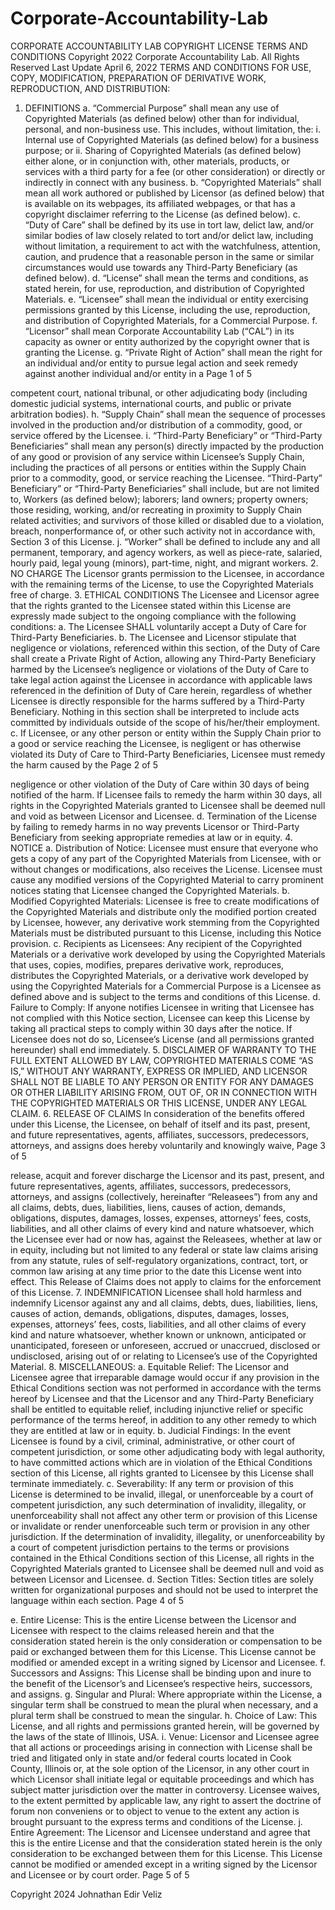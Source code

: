 # Corporate-Accountability-Lab

 CORPORATE ACCOUNTABILITY LAB COPYRIGHT LICENSE TERMS AND CONDITIONS
Copyright 2022 Corporate Accountability Lab. All Rights Reserved Last Update April 6, 2022
TERMS AND CONDITIONS FOR USE, COPY, MODIFICATION, PREPARATION OF DERIVATIVE WORK, REPRODUCTION, AND DISTRIBUTION:
1. DEFINITIONS
a. “Commercial Purpose” shall mean any use of Copyrighted Materials (as defined below) other than for individual, personal, and non-business use. This includes, without limitation, the:
i. Internal use of Copyrighted Materials (as defined below) for a business purpose; or
ii. Sharing of Copyrighted Materials (as defined below) either alone, or in conjunction with, other materials, products, or services with a third party for a fee (or other consideration) or directly or indirectly in connect with any business.
b. “Copyrighted Materials” shall mean all work authored or published by Licensor (as defined below) that is available on its webpages, its affiliated webpages, or that has a copyright disclaimer referring to the License (as defined below).
c. “Duty of Care” shall be defined by its use in tort law, delict law, and/or similar bodies of law closely related to tort and/or delict law, including without limitation, a requirement to act with the watchfulness, attention, caution, and prudence that a reasonable person in the same or similar circumstances would use towards any Third-Party Beneficiary (as defined below).
d. “License” shall mean the terms and conditions, as stated herein, for use, reproduction, and distribution of Copyrighted Materials.
e. “Licensee” shall mean the individual or entity exercising permissions granted by this License, including the use, reproduction, and distribution of Copyrighted Materials, for a Commercial Purpose.
f. “Licensor” shall mean Corporate Accountability Lab (“CAL”) in its capacity as owner or entity authorized by the copyright owner that is granting the License.
g. “Private Right of Action” shall mean the right for an individual and/or entity to pursue legal action and seek remedy against another individual and/or entity in a
Page 1 of 5

 competent court, national tribunal, or other adjudicating body (including domestic judicial systems, international courts, and public or private arbitration bodies).
h. “Supply Chain” shall mean the sequence of processes involved in the production and/or distribution of a commodity, good, or service offered by the Licensee.
i. “Third-Party Beneficiary” or “Third-Party Beneficiaries” shall mean any person(s) directly impacted by the production of any good or provision of any service within Licensee’s Supply Chain, including the practices of all persons or entities within the Supply Chain prior to a commodity, good, or service reaching the Licensee. “Third-Party” Beneficiary” or “Third-Party Beneficiaries” shall include, but are not limited to, Workers (as defined below); laborers; land owners; property owners; those residing, working, and/or recreating in proximity to Supply Chain related activities; and survivors of those killed or disabled due to a violation, breach, nonperformance of, or other such activity not in accordance with, Section 3 of this License.
j. “Worker” shall be defined to include any and all permanent, temporary, and agency workers, as well as piece-rate, salaried, hourly paid, legal young (minors), part-time, night, and migrant workers.
2. NO CHARGE
The Licensor grants permission to the Licensee, in accordance with the remaining terms of the License, to use the Copyrighted Materials free of charge.
3. ETHICAL CONDITIONS
The Licensee and Licensor agree that the rights granted to the Licensee stated within this License are expressly made subject to the ongoing compliance with the following conditions:
a. The Licensee SHALL voluntarily accept a Duty of Care for Third-Party Beneficiaries.
b. The Licensee and Licensor stipulate that negligence or violations, referenced within this section, of the Duty of Care shall create a Private Right of Action, allowing any Third-Party Beneficiary harmed by the Licensee’s negligence or violations of the Duty of Care to take legal action against the Licensee in accordance with applicable laws referenced in the definition of Duty of Care herein, regardless of whether Licensee is directly responsible for the harms suffered by a Third-Party Beneficiary. Nothing in this section shall be interpreted to include acts committed by individuals outside of the scope of his/her/their employment.
c. If Licensee, or any other person or entity within the Supply Chain prior to a good or service reaching the Licensee, is negligent or has otherwise violated its Duty of Care to Third-Party Beneficiaries, Licensee must remedy the harm caused by the
Page 2 of 5

 negligence or other violation of the Duty of Care within 30 days of being notified of the harm. If Licensee fails to remedy the harm within 30 days, all rights in the Copyrighted Materials granted to Licensee shall be deemed null and void as between Licensor and Licensee.
d. Termination of the License by failing to remedy harms in no way prevents Licensor or Third-Party Beneficiary from seeking appropriate remedies at law or in equity.
4. NOTICE
a. Distribution of Notice: Licensee must ensure that everyone who gets a copy of any part of the Copyrighted Materials from Licensee, with or without changes or modifications, also receives the License. Licensee must cause any modified versions of the Copyrighted Material to carry prominent notices stating that Licensee changed the Copyrighted Materials.
b. Modified Copyrighted Materials: Licensee is free to create modifications of the Copyrighted Materials and distribute only the modified portion created by Licensee, however, any derivative work stemming from the Copyrighted Materials must be distributed pursuant to this License, including this Notice provision.
c. Recipients as Licensees: Any recipient of the Copyrighted Materials or a derivative work developed by using the Copyrighted Materials that uses, copies, modifies, prepares derivative work, reproduces, distributes the Copyrighted Materials, or a derivative work developed by using the Copyrighted Materials for a Commercial Purpose is a Licensee as defined above and is subject to the terms and conditions of this License.
d. Failure to Comply: If anyone notifies Licensee in writing that Licensee has not complied with this Notice section, Licensee can keep this License by taking all practical steps to comply within 30 days after the notice. If Licensee does not do so, Licensee’s License (and all permissions granted hereunder) shall end immediately.
5. DISCLAIMER OF WARRANTY
TO THE FULL EXTENT ALLOWED BY LAW, COPYRIGHTED MATERIALS COME “AS IS,” WITHOUT ANY WARRANTY, EXPRESS OR IMPLIED, AND LICENSOR SHALL NOT BE LIABLE TO ANY PERSON OR ENTITY FOR ANY DAMAGES OR OTHER LIABILITY ARISING FROM, OUT OF, OR IN CONNECTION WITH THE COPYRIGHTED MATERIALS OR THIS LICENSE, UNDER ANY LEGAL CLAIM.
6. RELEASE OF CLAIMS
In consideration of the benefits offered under this License, the Licensee, on behalf of itself and its past, present, and future representatives, agents, affiliates, successors, predecessors, attorneys, and assigns does hereby voluntarily and knowingly waive,
    Page 3 of 5

 release, acquit and forever discharge the Licensor and its past, present, and future representatives, agents, affiliates, successors, predecessors, attorneys, and assigns (collectively, hereinafter “Releasees”) from any and all claims, debts, dues, liabilities, liens, causes of action, demands, obligations, disputes, damages, losses, expenses, attorneys’ fees, costs, liabilities, and all other claims of every kind and nature whatsoever, which the Licensee ever had or now has, against the Releasees, whether at law or in equity, including but not limited to any federal or state law claims arising from any statute, rules of self-regulatory organizations, contract, tort, or common law arising at any time prior to the date this License went into effect. This Release of Claims does not apply to claims for the enforcement of this License.
7. INDEMNIFICATION
Licensee shall hold harmless and indemnify Licensor against any and all claims, debts, dues, liabilities, liens, causes of action, demands, obligations, disputes, damages, losses, expenses, attorneys’ fees, costs, liabilities, and all other claims of every kind and nature whatsoever, whether known or unknown, anticipated or unanticipated, foreseen or unforeseen, accrued or unaccrued, disclosed or undisclosed, arising out of or relating to Licensee’s use of the Copyrighted Material.
8. MISCELLANEOUS:
a. Equitable Relief: The Licensor and Licensee agree that irreparable damage would occur if any provision in the Ethical Conditions section was not performed in accordance with the terms hereof by Licensee and that the Licensor and any Third-Party Beneficiary shall be entitled to equitable relief, including injunctive relief or specific performance of the terms hereof, in addition to any other remedy to which they are entitled at law or in equity.
b. Judicial Findings: In the event Licensee is found by a civil, criminal, administrative, or other court of competent jurisdiction, or some other adjudicating body with legal authority, to have committed actions which are in violation of the Ethical Conditions section of this License, all rights granted to Licensee by this License shall terminate immediately.
c. Severability: If any term or provision of this License is determined to be invalid, illegal, or unenforceable by a court of competent jurisdiction, any such determination of invalidity, illegality, or unenforceability shall not affect any other term or provision of this License or invalidate or render unenforceable such term or provision in any other jurisdiction. If the determination of invalidity, illegality, or unenforceability by a court of competent jurisdiction pertains to the terms or provisions contained in the Ethical Conditions section of this License, all rights in the Copyrighted Materials granted to Licensee shall be deemed null and void as between Licensor and Licensee.
d. Section Titles: Section titles are solely written for organizational purposes and should not be used to interpret the language within each section.
    Page 4 of 5

 e. Entire License: This is the entire License between the Licensor and Licensee with respect to the claims released herein and that the consideration stated herein is the only consideration or compensation to be paid or exchanged between them for this License. This License cannot be modified or amended except in a writing signed by Licensor and Licensee.
f. Successors and Assigns: This License shall be binding upon and inure to the benefit of the Licensor’s and Licensee’s respective heirs, successors, and assigns.
g. Singular and Plural: Where appropriate within the License, a singular term shall be construed to mean the plural when necessary, and a plural term shall be construed to mean the singular.
h. Choice of Law: This License, and all rights and permissions granted herein, will be governed by the laws of the state of Illinois, USA.
i. Venue: Licensor and Licensee agree that all actions or proceedings arising in connection with License shall be tried and litigated only in state and/or federal courts located in Cook County, Illinois or, at the sole option of the Licensor, in any other court in which Licensor shall initiate legal or equitable proceedings and which has subject matter jurisdiction over the matter in controversy. Licensee waives, to the extent permitted by applicable law, any right to assert the doctrine of forum non conveniens or to object to venue to the extent any action is brought pursuant to the express terms and conditions of the License.
j. Entire Agreement: The Licensor and Licensee understand and agree that this is the entire License and that the consideration stated herein is the only consideration to be exchanged between them for this License. This License cannot be modified or amended except in a writing signed by the Licensor and Licensee or by court order.
      Page 5 of 5

Copyright 2024 Johnathan Edir Veliz
